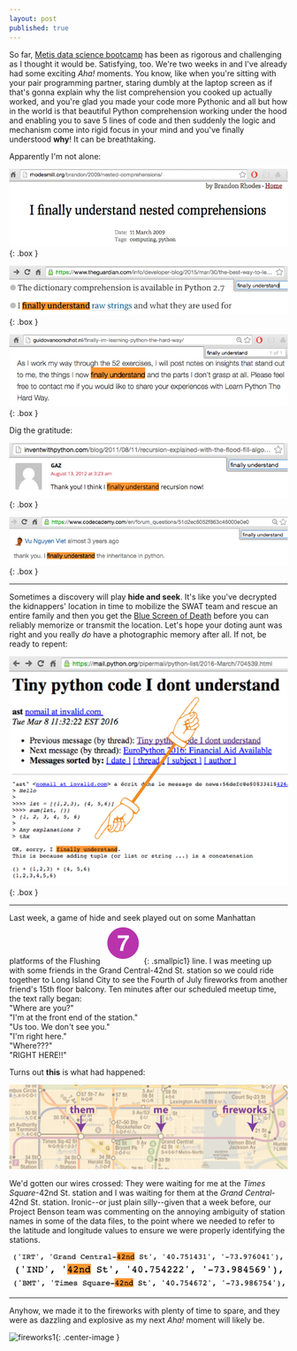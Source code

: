 ```yaml
---
layout: post
published: true
---
```


<style type="text/css">
.box
{
  border-width: 2px;
  border-color: #000000;
  border-style: solid;
  padding:1px;
  margin-left: auto;
  margin-right: auto;
}
.center-text
{
  text-align:center;
}
.smallpic1
{
  height: 20px;
  width: 20px;
}




</style>

So far, [Metis data science bootcamp](http://www.thisismetis.com/data-science) has been as rigorous and challenging as I thought it would be. Satisfying, too. We're two weeks in and I've already had some exciting <i>Aha!</i> moments. You know, like when you're sitting with your pair programming partner, staring dumbly at the laptop screen as if that's gonna explain why the list comprehension you cooked up actually worked, and you're glad you made your code more Pythonic and all but how in the world is that beautiful Python comprehension working under the hood and enabling you to save 5 lines of code and then suddenly the logic and mechanism come into rigid focus in your mind and you've finally understood <b>why</b>! It can be breathtaking. 

Apparently I'm not alone:

![](/images/finally_5.png){: .box }

![](/images/finally_4.png){: .box }

![](/images/finally_6.png){: .box }

Dig the gratitude:

![](/images/finally_3.png){: .box }

![](/images/finally_1.png){: .box }


***


Sometimes a discovery will play <b>hide and seek</b>. It's like you've decrypted the kidnappers' location in time to mobilize the SWAT team and rescue an entire family and then you get the [Blue Screen of Death](https://en.wikipedia.org/wiki/Blue_Screen_of_Death) before you can reliably memorize or transmit the location. Let's hope your doting aunt was right and you really <i>do</i> have a photographic memory after all. If not, be ready to repent:

![](/images/finally_2.png){: .box }


***

Last week, a game of hide and seek played out on some Manhattan platforms of the Flushing !["7"](/images/NYCS-bull-trans-7.svg.png){: .smallpic1} line. I was meeting up with some friends in the Grand Central-42nd St. station so we could ride together to Long Island City to see the Fourth of July fireworks from another friend's 15th floor balcony. Ten minutes after our scheduled meetup time, the text rally began:  
"Where are you?"  
"I'm at the front end of the station."  
"Us too. We don't see you."  
"I'm right here."  
"Where???"  
"RIGHT HERE!!"  

Turns out <b>this</b> is what had happened:

![](/images/them-me-fireworks.png)

We'd gotten our wires crossed: They were waiting for me at the <i>Times Square</i>-42nd St. station and I was waiting for them at the <i>Grand Central</i>-42nd St. station. Ironic--or just plain silly--given that a week before, our Project Benson team was commenting on the annoying ambiguity of station names in some of the data files, to the point where we needed to refer to the latitude and longitude values to ensure we were properly identifying the stations.

![](/images/gc42_in_data.png)
![](/images/ind_42nd_in_data.png)
![](/images/times_sq_in_data.png)

***

Anyhow, we made it to the fireworks with plenty of time to spare, and they were as dazzling and explosive as my next <i>Aha!</i> moment will likely be. 

![fireworks1](/images/fireworks.png){: .center-image }






